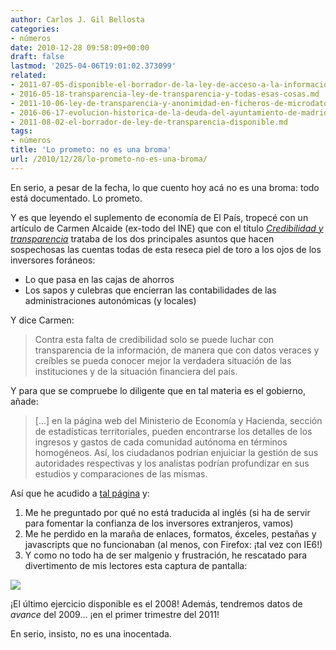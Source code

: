 ```yaml
---
author: Carlos J. Gil Bellosta
categories:
- números
date: 2010-12-28 09:58:09+00:00
draft: false
lastmod: '2025-04-06T19:01:02.373099'
related:
- 2011-07-05-disponible-el-borrador-de-la-ley-de-acceso-a-la-informacion.md
- 2016-05-18-transparencia-ley-de-transparencia-y-todas-esas-cosas.md
- 2011-10-06-ley-de-transparencia-y-anonimidad-en-ficheros-de-microdatos.md
- 2016-06-17-evolucion-historica-de-la-deuda-del-ayuntamiento-de-madrid.md
- 2011-08-02-el-borrador-de-ley-de-transparencia-disponible.md
tags:
- números
title: 'Lo prometo: no es una broma'
url: /2010/12/28/lo-prometo-no-es-una-broma/
---
```


En serio, a pesar de la fecha, lo que cuento hoy acá no es una broma: todo está documentado. Lo prometo.

Y es que leyendo el suplemento de economía de El País, tropecé con un artículo de Carmen Alcaide (ex-todo del INE) que con el título _[Credibilidad y transparencia](http://www.elpais.com/articulo/primer/plano/Credibilidad/transparencia/elpepueconeg/20101226elpneglse_5/Tes)_ trataba de los dos principales asuntos que hacen sospechosas las cuentas todas de esta reseca piel de toro a los ojos de los inversores foráneos:



* Lo que pasa en las cajas de ahorros
* Los sapos y culebras que encierran las contabilidades de las administraciones autonómicas (y locales)

Y dice Carmen:


>Contra esta falta de credibilidad solo se puede luchar con transparencia de la información, de manera que con datos veraces y creíbles se pueda conocer mejor la verdadera situación de las instituciones y de la situación financiera del país.

Y para que se compruebe lo diligente que en tal materia es el gobierno, añade:


>[...] en la página web del Ministerio de Economía y Hacienda, sección de estadísticas territoriales, pueden encontrarse los detalles de los ingresos y gastos de cada comunidad autónoma en términos homogéneos. Así, los ciudadanos podrían enjuiciar la gestión de sus autoridades respectivas y los analistas podrían profundizar en sus estudios y comparaciones de las mismas.


Así que he acudido a [tal página](http://www.meh.es/es-ES/Estadistica%20e%20Informes/Estadisticas%20territoriales/Paginas/Estadisticas%20Territoriales.aspx) y:



1. Me he preguntado por qué no está traducida al inglés (si ha de servir para fomentar la confianza de los inversores extranjeros, vamos)
2. Me he perdido en la maraña de enlaces, formatos, éxceles, pestañas y javascripts que no funcionaban (al menos, con Firefox: ¡tal vez con IE6!)
3. Y como no todo ha de ser malgenio y frustración, he rescatado para divertimento de mis lectores esta captura de pantalla:



[![](/wp-uploads/2010/12/datos_avance.png#center)
](/wp-uploads/2010/12/datos_avance.png#center)


¡El último ejercicio disponible es el 2008! Además, tendremos datos de _avance_ del 2009... ¡en el primer trimestre del 2011!

En serio, insisto, no es una inocentada.
